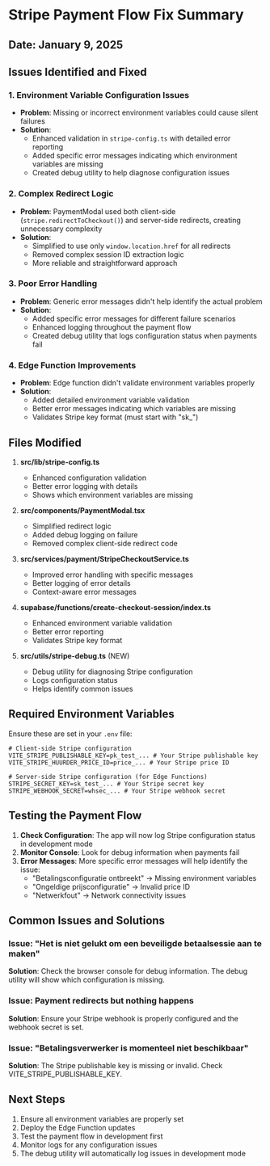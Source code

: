 # Stripe Payment Flow Fix Summary

## Date: January 9, 2025

## Issues Identified and Fixed

### 1. **Environment Variable Configuration Issues**
- **Problem**: Missing or incorrect environment variables could cause silent failures
- **Solution**: 
  - Enhanced validation in `stripe-config.ts` with detailed error reporting
  - Added specific error messages indicating which environment variables are missing
  - Created debug utility to help diagnose configuration issues

### 2. **Complex Redirect Logic**
- **Problem**: PaymentModal used both client-side (`stripe.redirectToCheckout()`) and server-side redirects, creating unnecessary complexity
- **Solution**: 
  - Simplified to use only `window.location.href` for all redirects
  - Removed complex session ID extraction logic
  - More reliable and straightforward approach

### 3. **Poor Error Handling**
- **Problem**: Generic error messages didn't help identify the actual problem
- **Solution**:
  - Added specific error messages for different failure scenarios
  - Enhanced logging throughout the payment flow
  - Created debug utility that logs configuration status when payments fail

### 4. **Edge Function Improvements**
- **Problem**: Edge function didn't validate environment variables properly
- **Solution**:
  - Added detailed environment variable validation
  - Better error messages indicating which variables are missing
  - Validates Stripe key format (must start with "sk_")

## Files Modified

1. **src/lib/stripe-config.ts**
   - Enhanced configuration validation
   - Better error logging with details
   - Shows which environment variables are missing

2. **src/components/PaymentModal.tsx**
   - Simplified redirect logic
   - Added debug logging on failure
   - Removed complex client-side redirect code

3. **src/services/payment/StripeCheckoutService.ts**
   - Improved error handling with specific messages
   - Better logging of error details
   - Context-aware error messages

4. **supabase/functions/create-checkout-session/index.ts**
   - Enhanced environment variable validation
   - Better error reporting
   - Validates Stripe key format

5. **src/utils/stripe-debug.ts** (NEW)
   - Debug utility for diagnosing Stripe configuration
   - Logs configuration status
   - Helps identify common issues

## Required Environment Variables

Ensure these are set in your `.env` file:

```env
# Client-side Stripe configuration
VITE_STRIPE_PUBLISHABLE_KEY=pk_test_... # Your Stripe publishable key
VITE_STRIPE_HUURDER_PRICE_ID=price_... # Your Stripe price ID

# Server-side Stripe configuration (for Edge Functions)
STRIPE_SECRET_KEY=sk_test_... # Your Stripe secret key
STRIPE_WEBHOOK_SECRET=whsec_... # Your Stripe webhook secret
```

## Testing the Payment Flow

1. **Check Configuration**: The app will now log Stripe configuration status in development mode
2. **Monitor Console**: Look for debug information when payments fail
3. **Error Messages**: More specific error messages will help identify the issue:
   - "Betalingsconfiguratie ontbreekt" → Missing environment variables
   - "Ongeldige prijsconfiguratie" → Invalid price ID
   - "Netwerkfout" → Network connectivity issues

## Common Issues and Solutions

### Issue: "Het is niet gelukt om een beveiligde betaalsessie aan te maken"
**Solution**: Check the browser console for debug information. The debug utility will show which configuration is missing.

### Issue: Payment redirects but nothing happens
**Solution**: Ensure your Stripe webhook is properly configured and the webhook secret is set.

### Issue: "Betalingsverwerker is momenteel niet beschikbaar"
**Solution**: The Stripe publishable key is missing or invalid. Check VITE_STRIPE_PUBLISHABLE_KEY.

## Next Steps

1. Ensure all environment variables are properly set
2. Deploy the Edge Function updates
3. Test the payment flow in development first
4. Monitor logs for any configuration issues
5. The debug utility will automatically log issues in development mode

